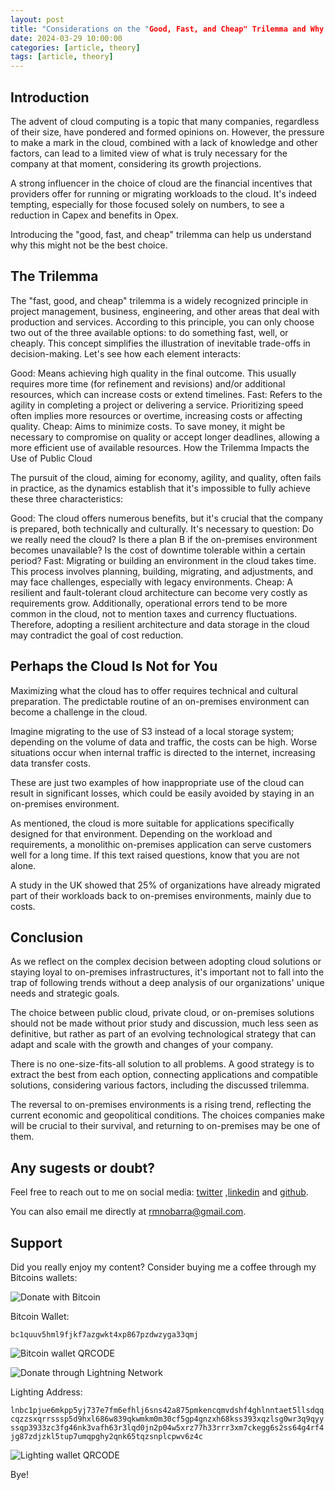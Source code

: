 ```yaml
---
layout: post
title: "Considerations on the "Good, Fast, and Cheap" Trilemma and Why You Shouldn't Opt for Public Cloud"
date: 2024-03-29 10:00:00
categories: [article, theory]
tags: [article, theory]
---
```


## Introduction

The advent of cloud computing is a topic that many companies, regardless of their size, have pondered and formed opinions on. However, the pressure to make a mark in the cloud, combined with a lack of knowledge and other factors, can lead to a limited view of what is truly necessary for the company at that moment, considering its growth projections.

A strong influencer in the choice of cloud are the financial incentives that providers offer for running or migrating workloads to the cloud. It's indeed tempting, especially for those focused solely on numbers, to see a reduction in Capex and benefits in Opex.

Introducing the "good, fast, and cheap" trilemma can help us understand why this might not be the best choice.

## The Trilemma

The "fast, good, and cheap" trilemma is a widely recognized principle in project management, business, engineering, and other areas that deal with production and services. According to this principle, you can only choose two out of the three available options: to do something fast, well, or cheaply. This concept simplifies the illustration of inevitable trade-offs in decision-making. Let's see how each element interacts:

Good: Means achieving high quality in the final outcome. This usually requires more time (for refinement and revisions) and/or additional resources, which can increase costs or extend timelines.
Fast: Refers to the agility in completing a project or delivering a service. Prioritizing speed often implies more resources or overtime, increasing costs or affecting quality.
Cheap: Aims to minimize costs. To save money, it might be necessary to compromise on quality or accept longer deadlines, allowing a more efficient use of available resources.
How the Trilemma Impacts the Use of Public Cloud

The pursuit of the cloud, aiming for economy, agility, and quality, often fails in practice, as the dynamics establish that it's impossible to fully achieve these three characteristics:

Good: The cloud offers numerous benefits, but it's crucial that the company is prepared, both technically and culturally. It's necessary to question: Do we really need the cloud? Is there a plan B if the on-premises environment becomes unavailable? Is the cost of downtime tolerable within a certain period?
Fast: Migrating or building an environment in the cloud takes time. This process involves planning, building, migrating, and adjustments, and may face challenges, especially with legacy environments.
Cheap: A resilient and fault-tolerant cloud architecture can become very costly as requirements grow. Additionally, operational errors tend to be more common in the cloud, not to mention taxes and currency fluctuations.
Therefore, adopting a resilient architecture and data storage in the cloud may contradict the goal of cost reduction.

## Perhaps the Cloud Is Not for You

Maximizing what the cloud has to offer requires technical and cultural preparation. The predictable routine of an on-premises environment can become a challenge in the cloud.

Imagine migrating to the use of S3 instead of a local storage system; depending on the volume of data and traffic, the costs can be high. Worse situations occur when internal traffic is directed to the internet, increasing data transfer costs.

These are just two examples of how inappropriate use of the cloud can result in significant losses, which could be easily avoided by staying in an on-premises environment.

As mentioned, the cloud is more suitable for applications specifically designed for that environment. Depending on the workload and requirements, a monolithic on-premises application can serve customers well for a long time. If this text raised questions, know that you are not alone.

A study in the UK showed that 25% of organizations have already migrated part of their workloads back to on-premises environments, mainly due to costs.

## Conclusion

As we reflect on the complex decision between adopting cloud solutions or staying loyal to on-premises infrastructures, it's important not to fall into the trap of following trends without a deep analysis of our organizations' unique needs and strategic goals.

The choice between public cloud, private cloud, or on-premises solutions should not be made without prior study and discussion, much less seen as definitive, but rather as part of an evolving technological strategy that can adapt and scale with the growth and changes of your company.

There is no one-size-fits-all solution to all problems. A good strategy is to extract the best from each option, connecting applications and compatible solutions, considering various factors, including the discussed trilemma.

The reversal to on-premises environments is a rising trend, reflecting the current economic and geopolitical conditions. The choices companies make will be crucial to their survival, and returning to on-premises may be one of them.

## Any sugests or doubt? 

Feel free to reach out to me on social media: [twitter](https://twitter.com/rmnobarra)
,[linkedin](https://www.linkedin.com/in/rmnobarra/) and [github](https://github.com/rmnobarra).

You can also email me directly at rmnobarra@gmail.com. 

## Support

Did you really enjoy my content? Consider buying me a coffee through my Bitcoins wallets: 

![Donate with Bitcoin](https://img.shields.io/badge/Donate%20with-Bitcoin-orange)

Bitcoin Wallet:

`bc1quuv5hml9fjkf7azgwkt4xp867pzdwzyga33qmj`

![Bitcoin wallet QRCODE](https://rmnobarradev.blob.core.windows.net/rmnobarradev/bItcoin-address.png)

![Donate through Lightning Network](https://img.shields.io/badge/Donate%20with-Lighting-blue)

Lighting Address: 

`lnbc1pjue6mkpp5yj737e7fm6efhlj6sns42a875pmkencqmvdshf4ghlnntaet5llsdqqcqzzsxqrrsssp5d9hxl686w839qkwmkm0m30cf5gp4gnzxh68kss393xqzlsg0wr3q9qyyssqp3933zc3fg46nk3vafh63r3lqd0jn2p04w5xrz77h33rrr3xm7ckegg6s2ss64g4rf4jg87zdjzkl5tup7umqpghy2qnk65tqzsnplcpwv6z4c`

![Lighting wallet QRCODE](https://rmnobarradev.blob.core.windows.net/rmnobarradev/lighting-address.png)

Bye!
